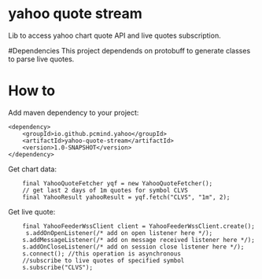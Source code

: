 # yahoo quote stream

Lib to access yahoo chart quote API and live quotes subscription.

#Dependencies
This project dependends on protobuff to generate classes to parse live quotes.


# How to

Add maven dependency to your project:
```
<dependency>
    <groupId>io.github.pcmind.yahoo</groupId>
    <artifactId>yahoo-quote-stream</artifactId>
    <version>1.0-SNAPSHOT</version>
</dependency>
```

Get chart data: 
```
    final YahooQuoteFetcher yqf = new YahooQuoteFetcher();
    // get last 2 days of 1m quotes for symbol CLVS
    final YahooResult yahooResult = yqf.fetch("CLVS", "1m", 2);
```

Get live quote:
```
    final YahooFeederWssClient client = YahooFeederWssClient.create();
     s.addOnOpenListener(/* add on open listener here */);
    s.addMessageListener(/* add on message received listener here */);
    s.addOnCloseListener(/* add on session close listener here */);
    s.connect(); //this operation is asynchronous
    //subscribe to live quotes of specified symbol
    s.subscribe("CLVS");
```